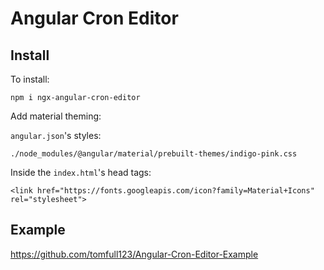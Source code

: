 # Angular Cron Editor

## Install

To install:

`npm i ngx-angular-cron-editor`

Add material theming:

`angular.json`'s styles:

`./node_modules/@angular/material/prebuilt-themes/indigo-pink.css`

Inside the `index.html`'s head tags:

`<link href="https://fonts.googleapis.com/icon?family=Material+Icons" rel="stylesheet">`

## Example

https://github.com/tomfull123/Angular-Cron-Editor-Example
